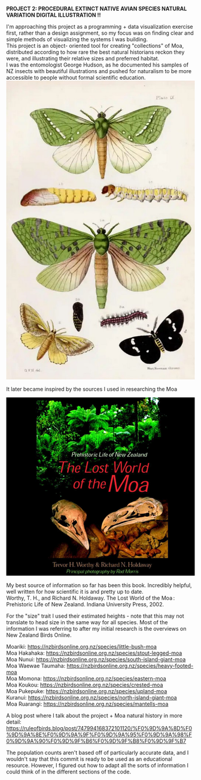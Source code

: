 **PROJECT 2: PROCEDURAL EXTINCT NATIVE AVIAN SPECIES NATURAL VARIATION DIGITAL ILLUSTRATION !!**

I'm approaching this project as a programming + data visualization exercise first, rather than a design assignment, so my focus was on finding clear and simple methods of visualizing the systems I was building. <br>
This project is an object- oriented tool for creating "collections" of Moa, distributed according to how rare the best natural historians reckon they were, and illustrating their relative sizes and preferred habitat. <br>
I was the entomologist George Hudson, as he documented his samples of NZ insects with beautiful illustrations and pushed for naturalism to be more accessible to people without formal scientific education. <br>
 ![George Hudson](readme_assets\hudson.jpg)

It later became inspired by the sources I used in researching the Moa <br>

 ![Lost World of the moa](readme_assets\lostworld.png)

My best source of information so far has been this book. Incredibly helpful, well written for how scientific it is and pretty up to date.<br>
Worthy, T. H., and Richard N. Holdaway. The Lost World of the Moa : Prehistoric Life of New Zealand. Indiana University Press, 2002.

For the "size" trait I used their estimated heights - note that this may not translate to head size in the same way for all species.
Most of the information I was referring to after my initial research is the overviews on New Zealand Birds Online.

Moariki:      https://nzbirdsonline.org.nz/species/little-bush-moa <br>
Moa Hakahaka: https://nzbirdsonline.org.nz/species/stout-legged-moa <br>
Moa Nunui:    https://nzbirdsonline.org.nz/species/south-island-giant-moa <br>
Moa Waewae Taumaha: https://nzbirdsonline.org.nz/species/heavy-footed-moa <br>
Moa Momona:         https://nzbirdsonline.org.nz/species/eastern-moa <br>
Moa Koukou:         https://nzbirdsonline.org.nz/species/crested-moa <br>
Moa Pukepuke: https://nzbirdsonline.org.nz/species/upland-moa <br>
Kuranui:      https://nzbirdsonline.org.nz/species/north-island-giant-moa <br>
Moa Ruarangi: https://nzbirdsonline.org.nz/species/mantells-moa <br>


A blog post where I talk about the project + Moa natural history in more detail:
https://ruleofbirds.blog/post/747994168372101120/%F0%9D%9A%8D%F0%9D%9A%8E%F0%9D%9A%9F%F0%9D%9A%95%F0%9D%9A%98%F0%9D%9A%90%F0%9D%9F%B6%F0%9D%9F%B8%F0%9D%9F%B7

The population counts aren't based off of particularly accurate data, and I wouldn't say that this commit is ready to be used as an educational resource.
However, I figured out how to adapt all the sorts of information I could think of in the different sections of the code.

<!-- ![process pic 1](readme_assets\dev1.jpg)![process pic 2](readme_assets\dev2.jpg)![process pic 3](readme_assets\dev3.jpg)![process pic 4](readme_assets\dev4.jpg)![process pic 51](readme_assets\dev5.jpg)![process pic 6](readme_assets\dev6.jpg) -->





